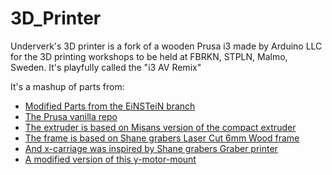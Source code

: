 3D_Printer
==========

Underverk's 3D printer is a fork of a wooden Prusa i3 made by Arduino LLC for the 3D printing workshops to be held at FBRKN, STPLN, Malmo, Sweden. It's playfully called the "i3 AV Remix"

It's a mashup of parts from:  
*   [Modified Parts from the EiNSTeiN branch](https://github.com/EiNSTeiN-/Prusa3)  
*   [The Prusa vanilla repo](https://github.com/josefprusa/Prusa3-vanilla)  
*   [The extruder is based on Misans version of the compact extruder](http://www.thingiverse.com/thing:100982)  
*   [The frame is based on Shane grabers Laser Cut 6mm Wood frame](https://github.com/sgraber/Prusa3_LC)  
*   [And x-carriage was inspired by Shane grabers Graber printer](https://github.com/sgraber/Graber)  
*   [A modified version of this y-motor-mount](http://www.thingiverse.com/thing:85809)
